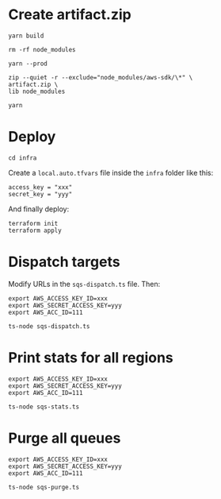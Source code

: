 # Create artifact.zip

```shell
yarn build

rm -rf node_modules

yarn --prod

zip --quiet -r --exclude="node_modules/aws-sdk/\*" \
artifact.zip \
lib node_modules

yarn
```

# Deploy

```shell
cd infra
```

Create a `local.auto.tfvars` file inside the `infra` folder like this:

```hcl
access_key = "xxx"
secret_key = "yyy"
```

And finally deploy:

```shell
terraform init
terraform apply
```

# Dispatch targets

Modify URLs in the `sqs-dispatch.ts` file. Then:

```shell
export AWS_ACCESS_KEY_ID=xxx
export AWS_SECRET_ACCESS_KEY=yyy
export AWS_ACC_ID=111

ts-node sqs-dispatch.ts
```

# Print stats for all regions

```shell
export AWS_ACCESS_KEY_ID=xxx
export AWS_SECRET_ACCESS_KEY=yyy
export AWS_ACC_ID=111

ts-node sqs-stats.ts
```

# Purge all queues

```shell
export AWS_ACCESS_KEY_ID=xxx
export AWS_SECRET_ACCESS_KEY=yyy
export AWS_ACC_ID=111

ts-node sqs-purge.ts
```
